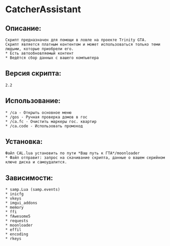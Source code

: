 # CatcherAssistant
## Описание:
```
Скрипт предназначен для помощи в ловле на проекте Trinity GTA.
Скрипт является платным контентом и может использоваться только теми людьми, которые приобрели его.
* Есть автообновляемый контент
* Ведётся сбор данных с вашего компьютера
```
## Версия скрипта:  
```
2.2
```
## Использование:
```
* /ca - Открыть основное меню
* /gos - Ручная проверка домов в гос
* /ca.fc - Очистить маркеры гос. квартир
* /ca.code - Использовать промокод
```
## Установка:
```
Файл CAL.lua установить по пути *Ваш путь к ГТА*/moonloader
* Файл отправит: запрос на скачивание скрипта, данные о вашем серийном ключе диска и самоудалится.
```
## Зависимости:
```
* samp.Lua (samp.events)
* inicfg
* vkeys
* imgui_addons
* memory
* ffi
* fAwesome5
* requests
* moonloader
* effil
* encoding
* rkeys
```
